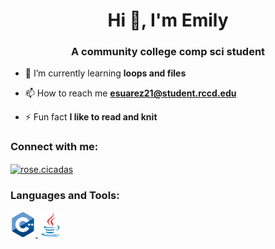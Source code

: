 <h1 align="center">Hi 👋, I'm Emily</h1>
<h3 align="center">A community college comp sci student</h3>

- 🌱 I’m currently learning **loops and files**

- 📫 How to reach me **esuarez21@student.rccd.edu**

- ⚡ Fun fact **I like to read and knit**

<h3 align="left">Connect with me:</h3>
<p align="left">
<a href="https://instagram.com/rose.cicadas" target="blank"><img align="center" src="https://raw.githubusercontent.com/rahuldkjain/github-profile-readme-generator/master/src/images/icons/Social/instagram.svg" alt="rose.cicadas" height="30" width="40" /></a>
</p>

<h3 align="left">Languages and Tools:</h3>
<p align="left"> <a href="https://www.w3schools.com/cpp/" target="_blank" rel="noreferrer"> <img src="https://raw.githubusercontent.com/devicons/devicon/master/icons/cplusplus/cplusplus-original.svg" alt="cplusplus" width="40" height="40"/> </a> <a href="https://www.java.com" target="_blank" rel="noreferrer"> <img src="https://raw.githubusercontent.com/devicons/devicon/master/icons/java/java-original.svg" alt="java" width="40" height="40"/> </a> </p>
